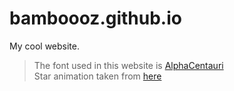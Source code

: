# bamboooz.github.io

My cool website.

> The font used in this website is [AlphaCentauri](https://joannavu.gumroad.com/l/iHUgj)<br/>
> Star animation taken from [here](https://codesandbox.io/p/sandbox/css-shooting-stars-animation-w96ut)
